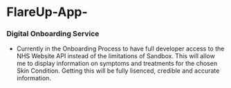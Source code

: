 # FlareUp-App-

### Digital Onboarding Service
- Currently in the Onboarding Process to have full developer access to the NHS Website API instead of the limitations of Sandbox. This will allow me to display information on symptoms and treatments for the chosen Skin Condition. Getting this will be fully lisenced, credible and accurate information.
